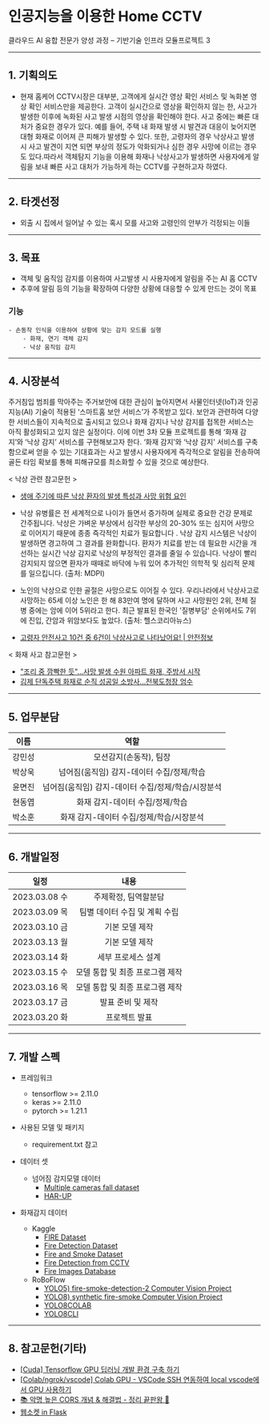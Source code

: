 # 인공지능을 이용한 Home CCTV

클라우드 AI 융합 전문가 양성 과정 – 기반기술 인프라 모듈프로젝트 3

---

## 1. 기획의도

- 현재 홈케어 CCTV시장은 대부분, 고객에게 실시간 영상 확인 서비스 및 녹화본 영상 확인 서비스만을 제공한다. 고객이 실시간으로 영상을 확인하지 않는 한, 사고가
  발생한 이후에 녹화된 사고 발생 시점의 영상을 확인해야 한다. 사고 중에는 빠른 대처가 중요한 경우가 있다. 예를 들어, 주택 내 화재 발생 시 발견과 대응이 늦어지면 대형
  화재로 이어져 큰 피해가 발생할 수 있다. 또한, 고령자의 경우 낙상사고 발생 시 사고 발견이 지연 되면 부상의 정도가 악화되거나 심한 경우 사망에 이르는 경우도 있다.따라서 객체탐지 기능을 이용해 화재나 낙상사고가 발생하면 사용자에게 알림을 보내 빠른 사고 대처가 가능하게 하는 CCTV를 구현하고자 하였다.

---

## 2. 타겟선정

- 외출 시 집에서 일어날 수 있는 혹시 모를 사고와 고령인의 안부가 걱정되는 이들

---

## 3. 목표

- 객체 및 움직임 감지를 이용하여 사고발생 시 사용자에게 알림을 주는 AI 홈 CCTV
- 추후에 알림 등의 기능을 확장하여 다양한 상황에 대응할 수 있게 만드는 것이 목표

### 기능

    - 손동작 인식을 이용하여 상황에 맞는 감지 모드를 실행
        - 화재, 연기 객체 감지
        - 낙상 움직임 감지

---

## 4. 시장분석

주거침입 범죄를 막아주는 주거보안에 대한 관심이 높아지면서 사물인터넷(IoT)과 인공지능(AI) 기술이 적용된 ‘스마트홈 보안 서비스’가 주목받고 있다. 보안과 관련하여
다양한 서비스들이 지속적으로 출시되고 있으나 화재 감지나 낙상 감지를 접목한 서비스는 아직 활성화되고 있지 않은 실정이다. 이에 이번 3차 모듈 프로젝트를 통해 ‘화재
감지’와 ‘낙상 감지’ 서비스를 구현해보고자 한다. ‘화재 감지’와 ‘낙상 감지' 서비스를 구축함으로써 얻을 수 있는 기대효과는 사고 발생시 사용자에게 즉각적으로 알림을
전송하여 골든 타임 확보를 통해 피해규모를 최소화할 수 있을 것으로 예상한다.

< 낙상 관련 참고문헌 >

- [생애 주기에 따른 낙상 환자의 발생 특성과 사망 위험 요인](https://www.kci.go.kr/kciportal/ci/sereArticleSearch/ciSereArtiView.kci?sereArticleSearchBean.artiId=ART002751596)

- 낙상 유병률은 전 세계적으로 나이가 들면서 증가하며 실제로 중요한 건강 문제로 간주됩니다. 낙상은 가벼운 부상에서 심각한 부상의 20-30% 또는 심지어 사망으로 이어지기 때문에 종종 즉각적인 치료가 필요합니다 . 낙상 감지 시스템은 낙상이 발생하면 경고하여 그 결과를 완화합니다. 환자가 치료를 받는 데 필요한 시간을 개선하는 실시간 낙상 감지로 낙상의 부정적인 결과를 줄일 수 있습니다. 낙상이 빨리 감지되지 않으면 환자가 때때로 바닥에 누워 있어 추가적인 의학적 및 심리적 문제를 일으킵니다.
  (출처: MDPI)

- 노인의 낙상으로 인한 골절은 사망으로도 이어질 수 있다. 우리나라에서 낙상사고로 사망하는 65세 이상 노인은 한 해 83만여 명에 달하며 사고 사망원인 2위, 전체 질병 중에는 암에 이어 5위라고 한다. 최근 발표된 한국인 '질병부담' 순위에서도 7위에 진입, 간암과 위암보다도 높았다.
  (출처: 헬스코리아뉴스)

- [고령자 안전사고 10건 중 6건이 낙상사고로 나타났어요! | 안전정보](https://www.consumer.go.kr/user/bbs/consumer/261/731/bbsDataView/3694.do?page=1&column=&search=&searchSDate=&searchEDate=&bbsDataCategory=)

< 화재 사고 참고문헌 >

- ["조리 중 깜빡한 듯"…사망 발생 수원 아파트 화재, 주방서 시작](https://www.yna.co.kr/view/AKR20230307055400061)
- [김제 단독주택 화재로 순직 성공일 소방사…전북도청장 엄수](https://www.newsis.com/view/?id=NISX20230307_0002216605)

---

## 5. 업무분담

|  이름  |                        역할                        |
| :----: | :------------------------------------------------: |
| 강민성 |               모션감지(손동작), 팀장               |
| 박상욱 |     넘어짐(움직임) 감지-데이터 수집/정제/학습      |
| 윤면진 | 넘어짐(움직임) 감지-데이터 수집/정제/학습/시장분석 |
| 현동엽 |          화재 감지-데이터 수집/정제/학습           |
| 박소훈 |      화재 감지-데이터 수집/정제/학습/시장분석      |

---

## 6. 개발일정

|     일정      |              내용               |
| :-----------: | :-----------------------------: |
| 2023.03.08 수 |      주제확정, 팀역할분담       |
| 2023.03.09 목 |  팀별 데이터 수집 및 계획 수립  |
| 2023.03.10 금 |         기본 모델 제작          |
| 2023.03.13 월 |         기본 모델 제작          |
| 2023.03.14 화 |       세부 프로세스 설계        |
| 2023.03.15 수 | 모델 통합 및 최종 프로그램 제작 |
| 2023.03.16 목 | 모델 통합 및 최종 프로그램 제작 |
| 2023.03.17 금 |        발표 준비 및 제작        |
| 2023.03.20 화 |          프로젝트 발표          |

---

## 7. 개발 스펙

- 프레임워크

  - tensorflow >= 2.11.0
  - keras >= 2.11.0
  - pytorch >= 1.21.1

- 사용된 모델 및 패키지

  - requirement.txt 참고

- 데이터 셋

  - 넘어짐 감지모델 데이터
    - [Multiple cameras fall dataset](http://www.iro.umontreal.ca/~labimage/Dataset/)
    - [HAR-UP](https://sites.google.com/up.edu.mx/har-up/)

- 화재감지 데이터
  - Kaggle
    - [FIRE Dataset](https://www.kaggle.com/datasets/phylake1337/fire-dataset?datasetId=529007)
    - [Fire Detection Dataset](https://www.kaggle.com/datasets/atulyakumar98/test-dataset)
    - [Fire and Smoke Dataset](https://www.kaggle.com/datasets/dataclusterlabs/fire-and-smoke-dataset)
    - [Fire Detection from CCTV](https://www.kaggle.com/datasets/ritupande/fire-detection-from-cctv)
    - [Fire Images Database](https://www.kaggle.com/datasets/gondimjoaom/fire-images-database)
  - RoBoFlow
    - [YOLO5) fire-smoke-detection-2 Computer Vision Project](https://universe.roboflow.com/abdullah-erzin-bgpa3/fire-smoke-detection-2)
    - [YOLO8) synthetic fire-smoke Computer Vision Project](https://universe.roboflow.com/yunnan-university/synthetic-fire-smoke)
    - [YOLO8COLAB](https://colab.research.google.com/github/roboflow-ai/notebooks/blob/main/notebooks/train-yolov8-object-detection-on-custom-dataset.ipynb)
    - [YOLO8CLI](https://blog.roboflow.com/how-to-train-yolov8-on-a-custom-dataset/)

---

## 8. 참고문헌(기타)

- [[Cuda] Tensorflow GPU 딥러닝 개발 환경 구축 하기](https://angelplayer.tistory.com/310)
- [[Colab/ngrok/vscode] Colab GPU - VSCode SSH 연동하여 local vscode에서 GPU 사용하기](https://polarcompass.tistory.com/206)
- [📚 악명 높은 CORS 개념 & 해결법 - 정리 끝판왕 👏](https://inpa.tistory.com/entry/WEB-%F0%9F%93%9A-CORS-%F0%9F%92%AF-%EC%A0%95%EB%A6%AC-%ED%95%B4%EA%B2%B0-%EB%B0%A9%EB%B2%95-%F0%9F%91%8F)
- [웹소켓 in Flask](https://my-repo.tistory.com/95)
